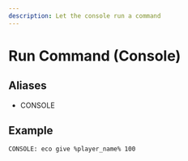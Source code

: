 ```yaml
---
description: Let the console run a command
---
```


# Run Command \(Console\)

## Aliases

* CONSOLE

## Example

```
CONSOLE: eco give %player_name% 100
```



